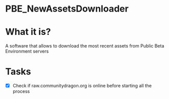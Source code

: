 # **PBE_NewAssetsDownloader**
# What it is?
A software that allows to download the most recent assets from Public Beta Environment servers
# Tasks
- [x] Check if raw.communitydragon.org is online before starting all the process